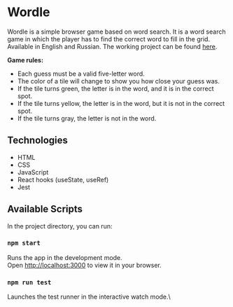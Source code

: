 # Wordle

Wordle is a simple browser game based on word search. It is a word search game in which the player has to find the correct word to fill in the grid.
Available in English and Russian.
The working project can be found [here](https://wordle-game-pnys4xyqh-panfanns-projects.vercel.app/).

**Game rules:**
- Each guess must be a valid five-letter word.
- The color of a tile will change to show you how close your guess was.
- If the tile turns green, the letter is in the word, and it is in the correct spot.
- If the tile turns yellow, the letter is in the word, but it is not in the correct spot.
- If the tile turns gray, the letter is not in the word.

## Technologies
- HTML
- CSS
- JavaScript
- React hooks (useState, useRef)
- Jest

## Available Scripts

In the project directory, you can run:

### `npm start`

Runs the app in the development mode.\
Open [http://localhost:3000](http://localhost:3000) to view it in your browser.

### `npm run test`

Launches the test runner in the interactive watch mode.\
